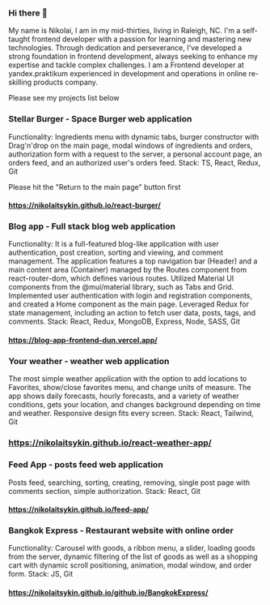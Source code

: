 ### Hi there 👋

My name is Nikolai, I am in my mid-thirties, living in Raleigh, NC. I'm a self-taught frontend developer with a passion for learning and mastering new technologies. Through dedication and perseverance, I've developed a strong foundation in frontend development, always seeking to enhance my expertise and tackle complex challenges. I am a Frontend developer at yandex.praktikum experienced in development and operations in online re-skilling products company.

Please see my projects list below

### Stellar Burger - Space Burger web application
Functionality: Ingredients menu with dynamic tabs, burger constructor with Drag'n'drop on the main page, modal windows of ingredients and orders, authorization form with a request to the server, a personal account page, an orders feed, and an authorized user's orders feed. 
Stack: TS, React, Redux, Git

Please hit the "Return to the main page" button first
#### https://nikolaitsykin.github.io/react-burger/

### Blog app - Full stack blog web application
Functionality: It is a full-featured blog-like application with user authentication, post creation, sorting and viewing, and comment management. The application features a top navigation bar (Header) and a main content area (Container) managed by the Routes component from react-router-dom, which defines various routes. Utilized Material UI components from the @mui/material library, such as Tabs and Grid. Implemented user authentication with login and registration components, and created a Home component as the main page. Leveraged Redux for state management, including an action to fetch user data, posts, tags, and comments.
Stack: React, Redux, MongoDB, Express, Node, SASS, Git

#### https://blog-app-frontend-dun.vercel.app/

### Your weather - weather web application
The most simple weather application with the option to add locations to Favorites, show/close favorites menu, and change units of measure. The app shows daily forecasts, hourly forecasts, and a variety of weather conditions, gets your location, and changes background depending on time and weather. Responsive design fits every screen.
Stack: React, Tailwind, Git
### https://nikolaitsykin.github.io/react-weather-app/

### Feed App - posts feed web application
Posts feed, searching, sorting, creating, removing, single post page with comments section, simple authorization.
Stack: React, Git
#### https://nikolaitsykin.github.io/feed-app/

### Bangkok Express - Restaurant website with online order
Functionality: Carousel with goods, a ribbon  menu, a slider, loading goods from the server, dynamic filtering of the list of goods as well as a shopping cart with dynamic scroll positioning, animation, modal window, and order form. 
Stack: JS, Git 
#### https://nikolaitsykin.github.io/github.io/BangkokExpress/
